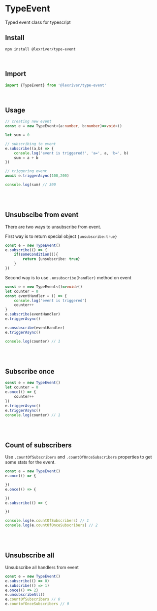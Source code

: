# TypeEvent

Typed event class for typescript

## Install

```
npm install @lexriver/type-event
```

<br/>

## Import
```typescript
import {TypeEvent} from '@lexriver/type-event'
```

<br/>

## Usage

```typescript
// creating new event
const e = new TypeEvent<(a:number, b:number)=>void>()

let sum = 0

// subscribing to event
e.subscribe((a,b) => {
    console.log('event is triggered!', 'a=', a, 'b=', b)
    sum = a + b
})

// triggering event
await e.triggerAsync(100,200)

console.log(sum) // 300
```

<br/>
<br/>

## Unsubscibe from event

There are two ways to unsubscribe from event.

First way is to return special object ```{unsubscribe:true}```

```typescript
const e = new TypeEvent()
e.subscribe(() => {
    if(someCondition()){
        return {unsubscribe: true}
    }
})
```

Second way is to use ```.unsubscribe(handler)``` method on event

```typescript
const e = new TypeEvent<()=>void>()
let counter = 0
const eventHandler = () => {
    console.log('event is triggered')
    counter++
}
e.subscribe(eventHandler)
e.triggerAsync()

e.unsubscribe(eventHandler)
e.triggerAsync()

console.log(counter) // 1

```

<br/>
<br/>

## Subscribe once

```typescript
const e = new TypeEvent()
let counter = 0
e.once(() => {
    counter++
})
e.triggerAsync()
e.triggerAsync()
console.log(counter) // 1
```

<br/>
<br/>

## Count of subscribers

Use ```.countOfSubscribers``` and ```.countOfOnceSubscribers``` properties to get some stats for the event.

```typescript
const e = new TypeEvent()
e.once(() => {

})
e.once(() => {

})
e.subscribe(() => {

})

console.log(e.countOfSubscribers) // 1
console.log(e.countOfOnceSubscribers) // 2
```

<br/>
<br/>

## Unsubscribe all

Unsubscribe all handlers from event

```typescript
const e = new TypeEvent()
e.subscribe(() => 0)
e.subscribe(() => 1)
e.once(() => 2)
e.unsubscribeAll()
e.countOfSubscribers // 0
e.countofOnceSubscribers // 0
```
